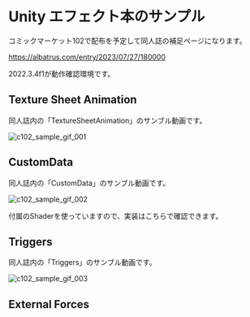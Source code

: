 # Unity エフェクト本のサンプル
コミックマーケット102で配布を予定して同人誌の補足ページになります。

https://albatrus.com/entry/2023/07/27/180000

2022.3.4f1が動作確認環境です。

## Texture Sheet Animation
同人誌内の「TextureSheetAnimation」のサンブル動画です。

![c102_sample_gif_001](https://github.com/NaokiYokota/c102_sample-/assets/319724/e7d6f34a-930a-4c3a-ad13-6d0965ea9d4f)

## CustomData
同人誌内の「CustomData」のサンブル動画です。

![c102_sample_gif_002](https://github.com/NaokiYokota/c102_sample-/assets/319724/89065d4b-e554-4a3b-b855-87330e1eeab7)

付属のShaderを使っていますので、実装はこちらで確認できます。

## Triggers
同人誌内の「Triggers」のサンブル動画です。

![c102_sample_gif_003](https://github.com/NaokiYokota/c102_sample-/assets/319724/e6fb8bbd-51fa-46a3-a9ca-661b15073cd8)

## External Forces
